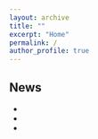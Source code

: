 ```yaml
---
layout: archive
title: ""
excerpt: "Home"
permalink: /
author_profile: true
---
```


## News

-
-
-
